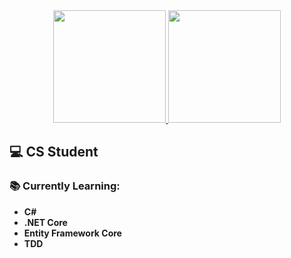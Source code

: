 <div align="center">
  <a href="https://github.com/tiagosantini">
  <img height="180em" src="https://github-readme-stats.vercel.app/api?username=tiagosantini&amp;show_icons=true&amp;theme=dracula&amp;include_all_commits=true&amp;count_private=true" style="max-width: 100%;">
  <img height="180em" src="https://github-readme-stats.vercel.app/api/top-langs/?username=tiagosantini&amp;layout=compact&amp;langs_count=7&amp;theme=dracula" style="max-width: 100%;">
</a></div>

## :computer: CS Student
### :books: Currently Learning:

- **C#**
- **.NET Core**
- **Entity Framework Core**
- **TDD**
